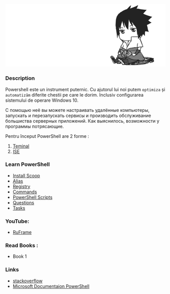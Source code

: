 ![Image-Scoop-PowerShell](img/scoop.png)

### Description
Powershell este un instrument puternic. Cu ajutorul lui noi putem `optimiza` și `automatizăm` diferite chestii pe care le dorim. Inclusiv configurarea sistemului de operare Windows 10. 

С помощью неё вы можете настраивать удалённые компьютеры, запускать и перезапускать сервисы и производить обслуживание большиства серверных приложений. Как выяснилось, возможности у программы потрясающие.

Pentru început PowerShell are 2 forme : 
1. [Teminal](md/SHELL.md)
2. [ISE](md/ISE.md)

### Learn PowerShell
* [Install Scoop](md/INSTALL_SCOOP.md)
* [Alias](#)
* [Registry](md/HELP_REGISTRY.md)
* [Commands](md/BASIC_COMMANDS.md)
* [PowerShell Scripts](md/POWERSHELL_SCRIPTS.md)
* [Questions](md/QUESTIONS.md)
* [Tasks](md/TASKS.md)

### YouTube:
* [RuFrame](https://www.youtube.com/watch?v=_13576fY7KU&list=PL1aqAoC4A0sXnzbnAvIa36s8P3Ogo8FR_&ab_channel=RuFrame)

### Read Books :
* Book 1

### Links
* [stackoverflow](https://stackoverflow.com/questions/2688547/multiple-foreground-colors-in-powershell-in-one-command#:~:text=It's%20quite%20simple%20to%20use,the%20text%20to%20be%20colored.&text=You%20can%20put%20it%20in,add%20it%20to%20some%20scripts.)
* [Microsoft Documentaion PowerShell](https://learn.microsoft.com/ru-ru/powershell/scripting/developer/cmdlet/approved-verbs-for-windows-powershell-commands?view=powershell-7.2)
